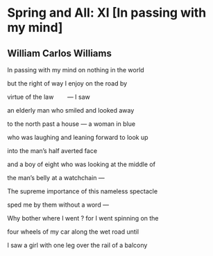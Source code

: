 # Spring and All: XI [In passing with my mind]
## William Carlos Williams
In passing with my mind
on nothing in the world

but the right of way
I enjoy on the road by

virtue of the law        —
I saw

an elderly man who
smiled and looked away

to the north past a house —
a woman in blue

who was laughing and
leaning forward to look up

into the man’s half
averted face

and a boy of eight who was
looking at the middle of

the man’s belly
at a watchchain —

The supreme importance
of this nameless spectacle

sped me by them
without a word —

Why bother where I went ?
for I went spinning on the

four wheels of my car
along the wet road until

I saw a girl with one leg
over the rail of a balcony
